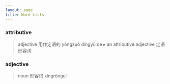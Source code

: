 ```yaml
---
layout: page
title: Word Lists
---
```

 

### attributive
>adjective 用作定语的 yòngzuò dìngyǔ de ▸ an attributive adjective 定语形容词 

### adjective
>noun 形容词 xíngróngcí 
